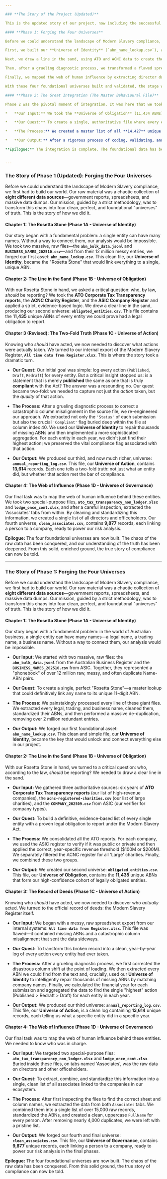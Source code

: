 ```yaml
---

### **The Story of the Project (Updated)**

This is the updated story of our project, now including the successful completion of Phase 2.

#### **Phase 1: Forging the Four Universes**

Before we could understand the landscape of Modern Slavery compliance, we first had to build our world from a chaotic collection of **eight different data sources**.

First, we built our **Universe of Identity** (`abn_name_lookup.csv`), a "Rosetta Stone" to link any business name to a unique ABN.

Next, we drew a line in the sand, using ATO and ACNC data to create the **Universe of Obligation** (`obligated_entities.csv`), our definitive list of the **11,435** entities who *should* have reported.

Then, after a grueling diagnostic process, we transformed a flawed spreadsheet into the enriched **Universe of Action** (`annual_reporting_log.csv`). This file became a two-fold record of truth, capturing not just the *action* taken by an entity, but also the crucial *quality* of that action—whether it was truly compliant.

Finally, we mapped the web of human influence by extracting director data into our **Universe of Governance** (`clean_associates.csv`).

With these four foundational universes built and validated, the stage was set.

#### **Phase 2: The Great Integration (The Master Behavioural File)**

Phase 2 was the pivotal moment of integration. It was here that we took the two most important threads of our story—**Obligation** (who should act) and **Action** (who did act)—and wove them together.

*   **Our Input:** We took the **Universe of Obligation** (11,434 ABNs) and the enriched **Universe of Action** (5,534 ABNs).

*   **Our Quest:** To create a single, authoritative file where every entity relevant to the Modern Slavery Act had its own unique row, detailing its behaviour year by year.

*   **The Process:** We created a master list of all **14,427** unique ABNs that appeared in either universe. We then joined this master list with our log of actions. For each year, we applied a sophisticated five-part logic, looking at both the action taken and its compliance quality to assign a definitive status: `1. Compliant`, `2. Published (Non-Compliant)`, `3. Attempted`, `4. Initiated`, or `5. Ignored`.

*   **Our Output:** After a rigorous process of coding, validating, and correcting a structural bug, we forged the engine of our project: the **`master_behavioural_file.parquet`**. This clean, lean file, our **Master Behavioural File**, now stands ready. Each row tells the story of a single entity's compliance journey over time.

**Epilogue:** The integration is complete. The foundational data has been transformed into analytical intelligence. We are now ready to add the final layers of context in Phase 3.


---
```


### **The Story of Phase 1 (Updated): Forging the Four Universes**

Before we could understand the landscape of Modern Slavery compliance, we first had to build our world. Our raw material was a chaotic collection of **eight different data sources**—government reports, spreadsheets, and massive data dumps. Our mission, guided by a strict methodology, was to transform this chaos into four clean, perfect, and foundational "universes" of truth. This is the story of how we did it.

#### **Chapter 1: The Rosetta Stone (Phase 1A - Universe of Identity)**

Our story began with a fundamental problem: a single entity can have many names. Without a way to connect them, our analysis would be impossible. We took two massive, raw files—the **`abn_bulk_data.jsonl`** and **`BUSINESS_NAMES_202510.csv`**—and from their 12 million messy entries, we forged our first asset: **`abn_name_lookup.csv`**. This clean file, our **Universe of Identity**, became the "Rosetta Stone" that would link everything to a single, unique ABN.

#### **Chapter 2: The Line in the Sand (Phase 1B - Universe of Obligation)**

With our Rosetta Stone in hand, we asked a critical question: who, by law, *should* be reporting? We took the **ATO Corporate Tax Transparency reports**, the **ACNC Charity Register**, and the **ASIC Company Register** and applied a strict, evidence-based logic. We drew a clear line in the sand, producing our second universe: **`obligated_entities.csv`**. This file contains the **11,435** unique ABNs of every entity we could prove had a legal obligation to report.

#### **Chapter 3 (Revised): The Two-Fold Truth (Phase 1C - Universe of Action)**

Knowing who *should* have acted, we now needed to discover what actions were actually taken. We turned to our internal export of the Modern Slavery Register, **`All time data from Register.xlsx`**. This is where the story took a dramatic turn.

*   **Our Quest:** Our initial goal was simple: log every action (`Published`, `Draft`, `Redraft`) for every entity. But a critical insight stopped us: is a statement that is merely **published** the same as one that is truly **compliant** with the Act? The answer was a resounding no. Our quest became two-fold: we needed to capture not just the *action* taken, but the *quality* of that action.

*   **The Process:** After a grueling diagnostic process to correct a catastrophic column misalignment in the source file, we re-engineered our approach. We extracted not only the `'Status'` of each submission but also the crucial `'Compliant'` flag buried deep within the file at column index 40. We used our **Universe of Identity** to repair thousands of missing ABNs and then implemented a more sophisticated aggregation. For each entity in each year, we didn't just find their highest action; we preserved the vital compliance flag associated *with* that action.

*   **Our Output:** We produced our third, and now much richer, universe: **`annual_reporting_log.csv`**. This file, our **Universe of Action**, contains **13,614** records. Each one tells a two-fold truth: not just what an entity did, but whether that action met the bar of compliance.

#### **Chapter 4: The Web of Influence (Phase 1D - Universe of Governance)**

Our final task was to map the web of human influence behind these entities. We took two special-purpose files, **`ato_tax_transparency_non_lodger.xlsx`** and **`lodge_once_cont.xlsx`**, and after a careful inspection, extracted the 'Associates' tabs from within. By cleaning and standardizing this information, we created a single list of all directors and officeholders. Our fourth universe, **`clean_associates.csv`**, contains **9,877** records, each linking a person to a company, ready to power our risk analysis.

**Epilogue:** The four foundational universes are now built. The chaos of the raw data has been conquered, and our understanding of the truth has been deepened. From this solid, enriched ground, the true story of compliance can now be told.

---

### **The Story of Phase 1: Forging the Four Universes**

Before we could understand the landscape of Modern Slavery compliance, we first had to build our world. Our raw material was a chaotic collection of **eight different data sources**—government reports, spreadsheets, and massive data dumps. Our mission, guided by a strict methodology, was to transform this chaos into four clean, perfect, and foundational "universes" of truth. This is the story of how we did it.

#### **Chapter 1: The Rosetta Stone (Phase 1A - Universe of Identity)**

Our story began with a fundamental problem: in the world of Australian business, a single entity can have many names—a legal name, a trading name, a business name. Without a way to connect them, our analysis would be impossible.

*   **Our Input:** We started with two massive, raw files: the **`abn_bulk_data.jsonl`** from the Australian Business Register and the **`BUSINESS_NAMES_202510.csv`** from ASIC. Together, they represented a "phonebook" of over 12 million raw, messy, and often duplicate Name-ABN pairs.

*   **Our Quest:** To create a single, perfect "Rosetta Stone"—a master lookup that could definitively link any name to its unique 11-digit ABN.

*   **The Process:** We painstakingly processed every line of these giant files. We extracted every legal, trading, and business name, cleaned them, standardized their ABNs, and then performed a massive de-duplication, removing over 2 million redundant entries.

*   **Our Output:** We forged our first foundational asset: **`abn_name_lookup.csv`**. This clean and simple file, our **Universe of Identity**, became the key that would unlock and connect everything else in our project.

#### **Chapter 2: The Line in the Sand (Phase 1B - Universe of Obligation)**

With our Rosetta Stone in hand, we turned to a critical question: who, according to the law, *should* be reporting? We needed to draw a clear line in the sand.

*   **Our Input:** We gathered three authoritative sources: six years of **ATO Corporate Tax Transparency reports** (our list of high-revenue companies), the **`acnc-registered-charities.csv`** (our list of large charities), and the **`COMPANY_202509.csv`** from ASIC (our verifier for company types).

*   **Our Quest:** To build a definitive, evidence-based list of every single entity with a proven legal obligation to report under the Modern Slavery Act.

*   **The Process:** We consolidated all the ATO reports. For each company, we used the ASIC register to verify if it was public or private and then applied the correct, year-specific revenue threshold ($100M or $200M). We separately filtered the ACNC register for all 'Large' charities. Finally, we combined these two groups.

*   **Our Output:** We created our second universe: **`obligated_entities.csv`**. This file, our **Universe of Obligation**, contains the **11,435** unique ABNs that form our high-confidence cohort of legally obligated entities.

#### **Chapter 3: The Record of Deeds (Phase 1C - Universe of Action)**

Knowing who *should* have acted, we now needed to discover who *actually* acted. We turned to the official record of deeds: the Modern Slavery Register itself.

*   **Our Input:** We began with a messy, raw spreadsheet export from our internal systems: **`All time data from Register.xlsx`**. This file was flawed—it contained missing ABNs and a catastrophic column misalignment that sent the data sideways.

*   **Our Quest:** To transform this broken record into a clean, year-by-year log of every action every entity had ever taken.

*   **The Process:** After a grueling diagnostic process, we first corrected the disastrous column shift at the point of loading. We then extracted every ABN we could find from the text and, crucially, used our **Universe of Identity** to intelligently repair thousands of missing ABNs by matching company names. Finally, we calculated the financial year for each submission and aggregated the data to find the single "highest" action (Published > Redraft > Draft) for each entity in each year.

*   **Our Output:** We produced our third universe: **`annual_reporting_log.csv`**. This file, our **Universe of Action**, is a clean log containing **13,614** unique records, each telling us what a specific entity did in a specific year.

#### **Chapter 4: The Web of Influence (Phase 1D - Universe of Governance)**

Our final task was to map the web of human influence behind these entities. We needed to know who was in charge.

*   **Our Input:** We targeted two special-purpose files: **`ato_tax_transparency_non_lodger.xlsx`** and **`lodge_once_cont.xlsx`**. Buried inside these files, on tabs named 'Associates', was the raw data on directors and other officeholders.

*   **Our Quest:** To extract, combine, and standardize this information into a single, clean list of all associates linked to the companies in our ecosystem.

*   **The Process:** After first inspecting the files to find the correct sheet and column names, we extracted the data from both `Associates` tabs. We combined them into a single list of over 15,000 raw records, standardized the ABNs, and created a clean, uppercase `FullName` for every person. After removing nearly 4,000 duplicates, we were left with a pristine list.

*   **Our Output:** We forged our fourth and final universe: **`clean_associates.csv`**. This file, our **Universe of Governance**, contains **9,877** unique records, each linking a person to a company, ready to power our risk analysis in the final phases.

**Epilogue:** The four foundational universes are now built. The chaos of the raw data has been conquered. From this solid ground, the true story of compliance can now be told.
